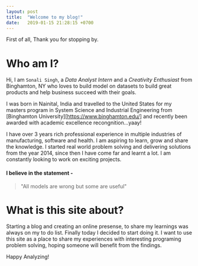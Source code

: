 ```yaml
---
layout: post
title:  "Welcome to my blog!"
date:   2019-01-15 21:28:15 +0700
---
```

First of all, Thank you for stopping by.

# Who am I?
Hi, I am `Sonali Singh`, a *Data Analyst Intern* and a *Creativity Enthusiast* from Binghamton, NY who loves to build model on datasets to build great products and help business succeed with their goals. 

I was born in Nainital, India and travelled to the United States for my masters program in System Science and Industrial Engineering from [Binghamton University][https://www.binghamton.edu/] and recently been awarded with academic excellence recongnition...yaay!

I have over 3 years rich  professional experience in multiple industries of manufacturing, software and health. I am aspiring to learn, grow and share the knowledge. I started real world problem solving and delivering solutions from the year 2014, since then I have come far and learnt a lot. I am constantly looking to work on exciting projects.

#### I believe in the statement -
> "All models are wrong but some are useful"


# What is this site about?
Starting a blog and creating an online presense, to share my learnings was always on my to do list. Finally today I decided to start doing it.
I want to use this site as a place to share my experiences with interesting programing problem solving, hoping someone will benefit from the findings.

Happy Analyzing!
